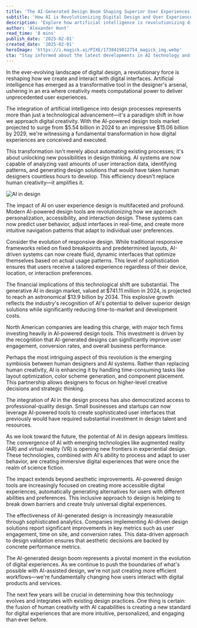```yaml
---
title: 'The AI-Generated Design Boom Shaping Superior User Experiences'
subtitle: 'How AI is Revolutionizing Digital Design and User Experience'
description: 'Explore how artificial intelligence is revolutionizing digital design and user experience. From market projections showing explosive growth to the emerging symbiosis between human designers and AI systems, discover how this technological shift is creating more intuitive, personalized, and engaging digital experiences.'
author: 'Alexander Hunt'
read_time: '8 mins'
publish_date: '2025-02-01'
created_date: '2025-02-01'
heroImage: 'https://i.magick.ai/PIXE/1738419812754_magick_img.webp'
cta: "Stay informed about the latest developments in AI technology and join our growing community of tech enthusiasts!"
---
```


In the ever-evolving landscape of digital design, a revolutionary force is reshaping how we create and interact with digital interfaces. Artificial intelligence has emerged as a transformative tool in the designer's arsenal, ushering in an era where creativity meets computational power to deliver unprecedented user experiences.

The integration of artificial intelligence into design processes represents more than just a technological advancement—it's a paradigm shift in how we approach digital creativity. With the AI-powered design tools market projected to surge from $5.54 billion in 2024 to an impressive $15.06 billion by 2029, we're witnessing a fundamental transformation in how digital experiences are conceived and executed.

This transformation isn't merely about automating existing processes; it's about unlocking new possibilities in design thinking. AI systems are now capable of analyzing vast amounts of user interaction data, identifying patterns, and generating design solutions that would have taken human designers countless hours to develop. This efficiency doesn't replace human creativity—it amplifies it.

![AI in design](https://assets.magick.ai/design-hero.jpg)

The impact of AI on user experience design is multifaceted and profound. Modern AI-powered design tools are revolutionizing how we approach personalization, accessibility, and interaction design. These systems can now predict user behavior, adjust interfaces in real-time, and create more intuitive navigation patterns that adapt to individual user preferences.

Consider the evolution of responsive design. While traditional responsive frameworks relied on fixed breakpoints and predetermined layouts, AI-driven systems can now create fluid, dynamic interfaces that optimize themselves based on actual usage patterns. This level of sophistication ensures that users receive a tailored experience regardless of their device, location, or interaction preferences.

The financial implications of this technological shift are substantial. The generative AI in design market, valued at $741.11 million in 2024, is projected to reach an astronomical $13.9 billion by 2034. This explosive growth reflects the industry's recognition of AI's potential to deliver superior design solutions while significantly reducing time-to-market and development costs.

North American companies are leading this charge, with major tech firms investing heavily in AI-powered design tools. This investment is driven by the recognition that AI-generated designs can significantly improve user engagement, conversion rates, and overall business performance.

Perhaps the most intriguing aspect of this revolution is the emerging symbiosis between human designers and AI systems. Rather than replacing human creativity, AI is enhancing it by handling time-consuming tasks like layout optimization, color scheme generation, and component placement. This partnership allows designers to focus on higher-level creative decisions and strategic thinking.

The integration of AI in the design process has also democratized access to professional-quality design. Small businesses and startups can now leverage AI-powered tools to create sophisticated user interfaces that previously would have required substantial investment in design talent and resources.

As we look toward the future, the potential of AI in design appears limitless. The convergence of AI with emerging technologies like augmented reality (AR) and virtual reality (VR) is opening new frontiers in experiential design. These technologies, combined with AI's ability to process and adapt to user behavior, are creating immersive digital experiences that were once the realm of science fiction.

The impact extends beyond aesthetic improvements. AI-powered design tools are increasingly focused on creating more accessible digital experiences, automatically generating alternatives for users with different abilities and preferences. This inclusive approach to design is helping to break down barriers and create truly universal digital experiences.

The effectiveness of AI-generated design is increasingly measurable through sophisticated analytics. Companies implementing AI-driven design solutions report significant improvements in key metrics such as user engagement, time on site, and conversion rates. This data-driven approach to design validation ensures that aesthetic decisions are backed by concrete performance metrics.

The AI-generated design boom represents a pivotal moment in the evolution of digital experiences. As we continue to push the boundaries of what's possible with AI-assisted design, we're not just creating more efficient workflows—we're fundamentally changing how users interact with digital products and services.

The next few years will be crucial in determining how this technology evolves and integrates with existing design practices. One thing is certain: the fusion of human creativity with AI capabilities is creating a new standard for digital experiences that are more intuitive, personalized, and engaging than ever before.